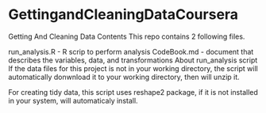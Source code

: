 # GettingandCleaningDataCoursera
Getting And Cleaning Data
Contents
This repo contains 2 following files.

run_analysis.R - R scrip to perform analysis
CodeBook.md - document that describes the variables, data, and transformations
About run_analysis script
If the data files for this project is not in your working directory, the script will automatically donwnload it to your working directory, then will unzip it.

For creating tidy data, this script uses reshape2 package, if it is not installed in your system, will automaticaly install.
